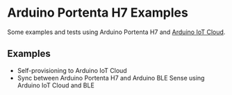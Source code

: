 # Arduino Portenta H7 Examples
Some examples and tests using Arduino Portenta H7 and [Arduino IoT Cloud](https://create.arduino.cc/iot).

## Examples
- Self-provisioning to Arduino IoT Cloud
- Sync between Arduino Portenta H7 and Arduino BLE Sense using Arduino IoT Cloud and BLE
